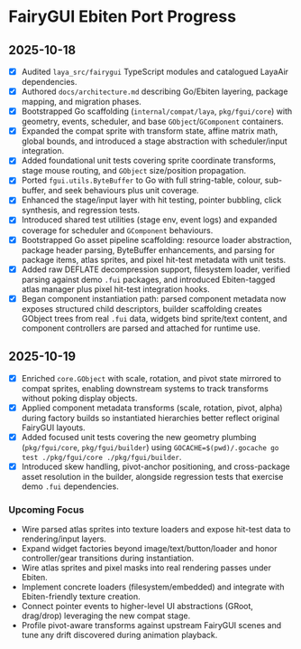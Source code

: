# FairyGUI Ebiten Port Progress

## 2025-10-18
- [x] Audited `laya_src/fairygui` TypeScript modules and catalogued LayaAir dependencies.
- [x] Authored `docs/architecture.md` describing Go/Ebiten layering, package mapping, and migration phases.
- [x] Bootstrapped Go scaffolding (`internal/compat/laya`, `pkg/fgui/core`) with geometry, events, scheduler, and base `GObject`/`GComponent` containers.
- [x] Expanded the compat sprite with transform state, affine matrix math, global bounds, and introduced a stage abstraction with scheduler/input integration.
- [x] Added foundational unit tests covering sprite coordinate transforms, stage mouse routing, and `GObject` size/position propagation.
- [x] Ported `fgui.utils.ByteBuffer` to Go with full string-table, colour, sub-buffer, and seek behaviours plus unit coverage.
- [x] Enhanced the stage/input layer with hit testing, pointer bubbling, click synthesis, and regression tests.
- [x] Introduced shared test utilities (stage env, event logs) and expanded coverage for scheduler and `GComponent` behaviours.
- [x] Bootstrapped Go asset pipeline scaffolding: resource loader abstraction, package header parsing, ByteBuffer enhancements, and parsing for package items, atlas sprites, and pixel hit-test metadata with unit tests.
- [x] Added raw DEFLATE decompression support, filesystem loader, verified parsing against demo `.fui` packages, and introduced Ebiten-tagged atlas manager plus pixel hit-test integration hooks.
- [x] Began component instantiation path: parsed component metadata now exposes structured child descriptors, builder scaffolding creates GObject trees from real `.fui` data, widgets bind sprite/text content, and component controllers are parsed and attached for runtime use.

## 2025-10-19
- [x] Enriched `core.GObject` with scale, rotation, and pivot state mirrored to compat sprites, enabling downstream systems to track transforms without poking display objects.
- [x] Applied component metadata transforms (scale, rotation, pivot, alpha) during factory builds so instantiated hierarchies better reflect original FairyGUI layouts.
- [x] Added focused unit tests covering the new geometry plumbing (`pkg/fgui/core`, `pkg/fgui/builder`) using `GOCACHE=$(pwd)/.gocache go test ./pkg/fgui/core ./pkg/fgui/builder`.
- [x] Introduced skew handling, pivot-anchor positioning, and cross-package asset resolution in the builder, alongside regression tests that exercise demo `.fui` dependencies.

### Upcoming Focus
- Wire parsed atlas sprites into texture loaders and expose hit-test data to rendering/input layers.
- Expand widget factories beyond image/text/button/loader and honor controller/gear transitions during instantiation.
- Wire atlas sprites and pixel masks into real rendering passes under Ebiten.
- Implement concrete loaders (filesystem/embedded) and integrate with Ebiten-friendly texture creation.
- Connect pointer events to higher-level UI abstractions (GRoot, drag/drop) leveraging the new compat stage.
- Profile pivot-aware transforms against upstream FairyGUI scenes and tune any drift discovered during animation playback.
